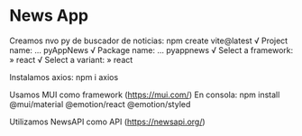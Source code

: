# News App

Creamos nvo py de buscador de noticias:
npm create vite@latest
√ Project name: ... pyAppNews
√ Package name: ... pyappnews
√ Select a framework: » react
√ Select a variant: » react

Instalamos axios:
npm i axios

Usamos MUI como framework (https://mui.com/)
En consola: npm install @mui/material @emotion/react @emotion/styled

Utilizamos NewsAPI como API (https://newsapi.org/)